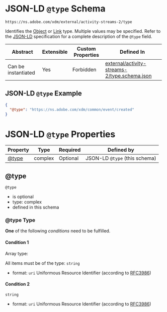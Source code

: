 ---
---

# JSON-LD `@type` Schema

```
https://ns.adobe.com/xdm/external/activity-streams-2/type
```

Identifies the [Object](https://www.w3.org/TR/activitystreams-vocabulary/#dfn-object) or [Link](https://www.w3.org/TR/activitystreams-vocabulary/#dfn-link) type. Multiple values may be specified. Refer to the [JSON-LD](https://json-ld.org/spec/latest/json-ld/) specification for a complete description of the `@type` field.

| Abstract | Extensible | Custom Properties | Defined In |
|----------|------------|-------------------|------------|
| Can be instantiated | Yes | Forbidden | [external/activity-streams-2/type.schema.json](external/activity-streams-2/type.schema.json) |

## JSON-LD `@type` Example
```json
{
  "@type": "https://ns.adobe.com/xdm/common/event/created"
}
```

# JSON-LD `@type` Properties

| Property | Type | Required | Defined by |
|----------|------|----------|------------|
| [@type](#@type) | complex | Optional | JSON-LD `@type` (this schema) |

## @type



`@type`
* is optional
* type: complex
* defined in this schema

### @type Type


**One** of the following *conditions* need to be fulfilled.


#### Condition 1


Array type: 

All items must be of the type:
`string`
* format: `uri` Uniformous Resource Identifier (according to [RFC3986](http://tools.ietf.org/html/rfc3986))





#### Condition 2


`string`
* format: `uri` Uniformous Resource Identifier (according to [RFC3986](http://tools.ietf.org/html/rfc3986))






